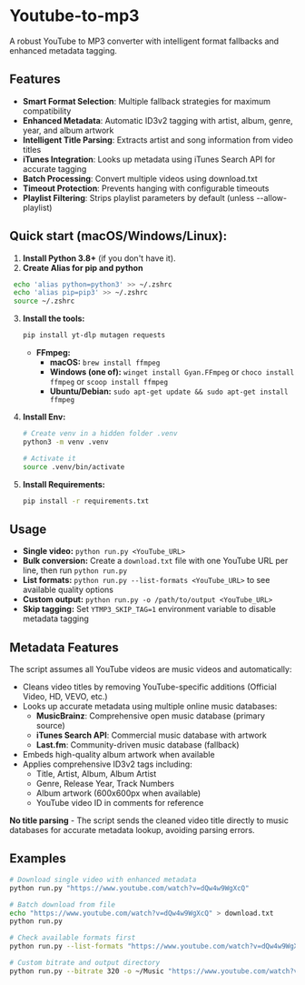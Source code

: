 # Youtube-to-mp3

A robust YouTube to MP3 converter with intelligent format fallbacks and enhanced metadata tagging.

## Features

- **Smart Format Selection**: Multiple fallback strategies for maximum compatibility
- **Enhanced Metadata**: Automatic ID3v2 tagging with artist, album, genre, year, and album artwork
- **Intelligent Title Parsing**: Extracts artist and song information from video titles
- **iTunes Integration**: Looks up metadata using iTunes Search API for accurate tagging
- **Batch Processing**: Convert multiple videos using download.txt
- **Timeout Protection**: Prevents hanging with configurable timeouts
- **Playlist Filtering**: Strips playlist parameters by default (unless --allow-playlist)

## Quick start (macOS/Windows/Linux):

1. **Install Python 3.8+** (if you don't have it).
2. **Create Alias for pip and python**
  ```bash
   echo 'alias python=python3' >> ~/.zshrc
   echo 'alias pip=pip3' >> ~/.zshrc                            
   source ~/.zshrc
  ```
3. **Install the tools:**
   ```bash
   pip install yt-dlp mutagen requests
   ```
   - **FFmpeg:**
     - **macOS:** `brew install ffmpeg`
     - **Windows (one of):** `winget install Gyan.FFmpeg` or `choco install ffmpeg` or `scoop install ffmpeg`
     - **Ubuntu/Debian:** `sudo apt-get update && sudo apt-get install ffmpeg`
    
4. **Install Env:**
   ```bash
   # Create venv in a hidden folder .venv
   python3 -m venv .venv
   
   # Activate it
   source .venv/bin/activate
   ```
5. **Install Requirements:**
   ```bash
   pip install -r requirements.txt
   ```
## Usage

- **Single video:** `python run.py <YouTube_URL>`
- **Bulk conversion:** Create a `download.txt` file with one YouTube URL per line, then run `python run.py`
- **List formats:** `python run.py --list-formats <YouTube_URL>` to see available quality options
- **Custom output:** `python run.py -o /path/to/output <YouTube_URL>`
- **Skip tagging:** Set `YTMP3_SKIP_TAG=1` environment variable to disable metadata tagging

## Metadata Features

The script assumes all YouTube videos are music videos and automatically:
- Cleans video titles by removing YouTube-specific additions (Official Video, HD, VEVO, etc.)
- Looks up accurate metadata using multiple online music databases:
  - **MusicBrainz**: Comprehensive open music database (primary source)
  - **iTunes Search API**: Commercial music database with artwork
  - **Last.fm**: Community-driven music database (fallback)
- Embeds high-quality album artwork when available
- Applies comprehensive ID3v2 tags including:
  - Title, Artist, Album, Album Artist
  - Genre, Release Year, Track Numbers  
  - Album artwork (600x600px when available)
  - YouTube video ID in comments for reference

**No title parsing** - The script sends the cleaned video title directly to music databases for accurate metadata lookup, avoiding parsing errors.

## Examples

```bash
# Download single video with enhanced metadata
python run.py "https://www.youtube.com/watch?v=dQw4w9WgXcQ"

# Batch download from file
echo "https://www.youtube.com/watch?v=dQw4w9WgXcQ" > download.txt
python run.py

# Check available formats first
python run.py --list-formats "https://www.youtube.com/watch?v=dQw4w9WgXcQ"

# Custom bitrate and output directory
python run.py --bitrate 320 -o ~/Music "https://www.youtube.com/watch?v=dQw4w9WgXcQ"
```
